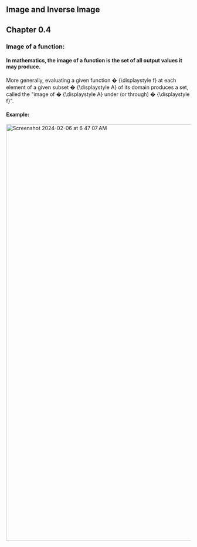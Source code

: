 ## Image and Inverse Image 
## Chapter 0.4

### Image of a function:
#### In mathematics, the image of a function is the set of all output values it may produce.

More generally, evaluating a given function 
�
{\displaystyle f} at each element of a given subset 
�
{\displaystyle A} of its domain produces a set, called the "image of 
�
{\displaystyle A} under (or through) 
�
{\displaystyle f}".
#### Example:
<img width="1132" alt="Screenshot 2024-02-06 at 6 47 07 AM" src="https://github.com/StrwHatF1k1r/csc208/assets/106093745/1a190d5c-e295-4e1a-8d4e-7ed5f01ff1ba">





